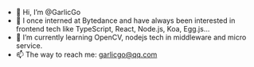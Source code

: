 - 👋 Hi, I’m @GarlicGo
- 👀 I once interned at Bytedance and have always been interested in frontend tech like TypeScript, React, Node.js, Koa, Egg.js...
- 🌱 I’m currently learning OpenCV, nodejs tech in middleware and micro service.
- 📫 The way to reach me: garlicgo@qq.com
